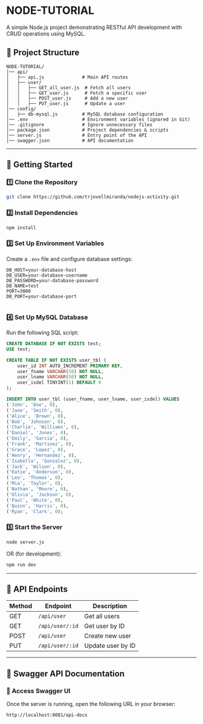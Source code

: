 # NODE-TUTORIAL

A simple Node.js project demonstrating RESTful API development with CRUD operations using MySQL.

## 📂 Project Structure

```
NODE-TUTORIAL/
│── api/
│   ├── api.js              # Main API routes
│   ├── user/
│   │   ├── GET_all_user.js  # Fetch all users
│   │   ├── GET_user.js      # Fetch a specific user
│   │   ├── POST_user.js     # Add a new user
│   │   ├── PUT_user.js      # Update a user
│── config/
│   ├── db-mysql.js         # MySQL database configuration
│── .env                    # Environment variables (ignored in Git)
│── .gitignore              # Ignore unnecessary files
│── package.json            # Project dependencies & scripts
│── server.js               # Entry point of the API
│── swagger.json            # API documentation
```

---

## 🚀 Getting Started

### 1️⃣ Clone the Repository

```sh
git clone https://github.com/trjovellmiranda/nodejs-activity.git
```

### 2️⃣ Install Dependencies

```sh
npm install
```

### 3️⃣ Set Up Environment Variables

Create a `.env` file and configure database settings:

```
DB_HOST=your-database-host
DB_USER=your-database-username
DB_PASSWORD=your-database-password
DB_NAME=test
PORT=3000
DB_PORT=your-database-port


```

### 4️⃣ Set Up MySQL Database

Run the following SQL script:

```sql
CREATE DATABASE IF NOT EXISTS test;
USE test;

CREATE TABLE IF NOT EXISTS user_tbl (
    user_id INT AUTO_INCREMENT PRIMARY KEY,
    user_fname VARCHAR(50) NOT NULL,
    user_lname VARCHAR(50) NOT NULL,
    user_isdel TINYINT(1) DEFAULT 0
);

INSERT INTO user_tbl (user_fname, user_lname, user_isdel) VALUES
('John', 'Doe', 0),
('Jane', 'Smith', 0),
('Alice', 'Brown', 0),
('Bob', 'Johnson', 0),
('Charlie', 'Williams', 0),
('Daniel', 'Jones', 0),
('Emily', 'Garcia', 0),
('Frank', 'Martinez', 0),
('Grace', 'Lopez', 0),
('Henry', 'Hernandez', 0),
('Isabella', 'Gonzalez', 0),
('Jack', 'Wilson', 0),
('Katie', 'Anderson', 0),
('Leo', 'Thomas', 0),
('Mia', 'Taylor', 0),
('Nathan', 'Moore', 0),
('Olivia', 'Jackson', 0),
('Paul', 'White', 0),
('Quinn', 'Harris', 0),
('Ryan', 'Clark', 0);
```

### 5️⃣ Start the Server

```sh
node server.js
```
OR (for development):

```sh
npm run dev
```

---

## 🔌 API Endpoints

| Method | Endpoint         | Description        |
|--------|----------------|--------------------|
| GET    | `/api/user`    | Get all users     |
| GET    | `/api/user/:id` | Get user by ID    |
| POST   | `/api/user`    | Create new user   |
| PUT    | `/api/user/:id` | Update user by ID |

---

## 📖 Swagger API Documentation

### 🔗 Access Swagger UI
Once the server is running, open the following URL in your browser:

```
http://localhost:8081/api-docs 

```
